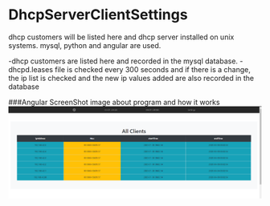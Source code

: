 # DhcpServerClientSettings
dhcp customers will be listed here and dhcp server installed on unix systems. mysql, python and angular are used.

-dhcp customers are listed here and recorded in the mysql database.
-dhcpd.leases file is checked every 300 seconds and if there is a change, the ip list is checked and the new ip values added are also recorded in the database

###Angular ScreenShot image about program and  how it works
![Angular ScreenShot](eg.png)